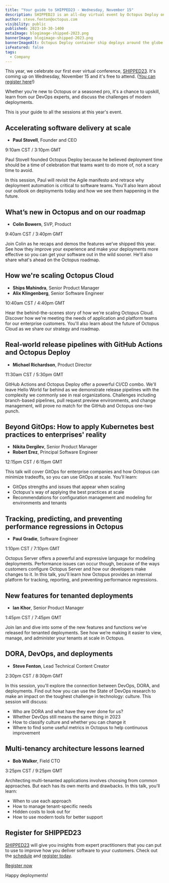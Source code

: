 ```yaml
---
title: "Your guide to SHIPPED23 - Wednesday, November 15"
description: SHIPPED23 is an all-day virtual event by Octopus Deploy on November 15, 2023. Join us for discussions about managing complex hybrid deployments at scale.
author: steve.fenton@octopus.com
visibility: public
published: 2023-10-30-1400
metaImage: blogimage-shipped-2023.png
bannerImage: blogimage-shipped-2023.png
bannerImageAlt: Octopus Deploy container ship deploys around the globe with buildings and the DevOps infinity.
isFeatured: false
tags: 
  - Company
---
```


This year, we celebrate our first ever virtual conference, [SHIPPED23](https://octopus.com/shipped). It's coming up on Wednesday, November 15 and it's free to attend. ([You can register here](https://streamyard.com/watch/jpEyzQR8W7qr)!)

Whether you’re new to Octopus or a seasoned pro, it's a chance to upskill, learn from our DevOps experts, and discuss the challenges of modern deployments. 

This is your guide to all the sessions at this year's event.

## Accelerating software delivery at scale

- **Paul Stovell**, Founder and CEO
 
9:10am CST / 3:10pm GMT

Paul Stovell founded Octopus Deploy because he believed deployment time should be a time of celebration that teams want to do more of, not a scary time to avoid.

In this session, Paul will revisit the Agile manifesto and retrace why deployment automation is critical to software teams. You'll also learn about our outlook on deployments today and how we see them happening in the future.

## What’s new in Octopus and on our roadmap

- **Colin Bowern**, SVP, Product 

9:40am CST / 3:40pm GMT

Join Colin as he recaps and demos the features we’ve shipped this year. See how they improve your experience and make your deployments more effective so you can get your software out in the wild sooner. He'll also share what's ahead on the Octopus roadmap.

## How we're scaling Octopus Cloud

- **Ships Mahindra**, Senior Product Manager
- **Alix Klingenberg**, Senior Software Engineer 

10:40am CST / 4:40pm GMT

Hear the behind-the-scenes story of how we're scaling Octopus Cloud. Discover how we're meeting the needs of application and platform teams for our enterprise customers. You'll also learn about the future of Octopus Cloud as we share our strategy and roadmap.

## Real-world release pipelines with GitHub Actions and Octopus Deploy

- **Michael Richardson**, Product Director

11:30am CST / 5:30pm GMT

GitHub Actions and Octopus Deploy offer a powerful CI/CD combo. We'll leave Hello World far behind as we demonstrate release pipelines with the complexity we commonly see in real organizations. Challenges including branch-based pipelines, pull request preview environments, and change management, will prove no match for the GitHub and Octopus one-two punch.

## Beyond GitOps: How to apply Kubernetes best practices to enterprises' reality

- **Nikita Dergilev**, Senior Product Manager
- **Robert Erez**, Principal Software Engineer

12:15pm CST / 6:15pm GMT

This talk will cover GitOps for enterprise companies and how Octopus can minimize tradeoffs, so you can use GitOps at scale. You'll learn:

- GitOps strengths and issues that appear when scaling
- Octopus's way of applying the best practices at scale
- Recommendations for configuration management and modeling for environments and tenants

## Tracking, predicting, and preventing performance regressions in Octopus

- **Paul Gradie**, Software Engineer

1:10pm CST / 7:10pm GMT

Octopus Server offers a powerful and expressive language for modeling deployments. Performance issues can occur though, because of the ways customers configure Octopus Server and how our developers make changes to it. In this talk, you'll learn how Octopus provides an internal platform for tracking, reporting, and preventing performance regressions.

## New features for tenanted deployments

- **Ian Khor**, Senior Product Manager

1:45pm CST / 7:45pm GMT

Join Ian and dive into some of the new features and functions we’ve released for tenanted deployments. See how we’re making it easier to view, manage, and administer your tenants at scale in Octopus.

## DORA, DevOps, and deployments

- **Steve Fenton**, Lead Technical Content Creator

2:30pm CST / 8:30pm GMT

In this session, you'll explore the connection between DevOps, DORA, and deployments. Find out how you can use the State of DevOps research to make an impact on the toughest challenge in technology: culture. This session will discuss:

- Who are DORA and what have they ever done for us?
- Whether DevOps still means the same thing in 2023
- How to classify culture and whether you can change it
- Where to find some useful metrics in Octopus to help continuous improvement

## Multi-tenancy architecture lessons learned

- **Bob Walker**, Field CTO

3:25pm CST / 9:25pm GMT

Architecting multi-tenanted applications involves choosing from common approaches. But each has its own merits and drawbacks. In this talk, you'll learn:

- When to use each approach
- How to manage tenant-specific needs
- Hidden costs to look out for
- How to use modern tools for better support

## Register for SHIPPED23

[SHIPPED23](https://octopus.com/shipped) will give you insights from expert practitioners that you can put to use to improve how you deliver software to your customers. Check out the [schedule](https://octopus.com/shipped/schedule) and [register today](https://streamyard.com/watch/jpEyzQR8W7qr).

<span><a class="btn btn-success" href="https://streamyard.com/watch/jpEyzQR8W7qr">Register now</a></span>

Happy deployments!
